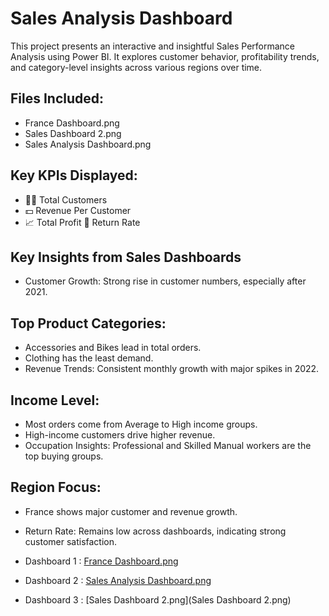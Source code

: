 # Sales Analysis Dashboard
This project presents an interactive and insightful Sales Performance Analysis using Power BI. It explores customer behavior, profitability trends, and category-level insights across various regions over time.
##  Files Included:
- France Dashboard.png
- Sales Dashboard 2.png
- Sales Analysis Dashboard.png

## Key KPIs Displayed:
- 🧍‍♂️ Total Customers
- 💵 Revenue Per Customer
- 📈 Total Profit
🔁 Return Rate
## Key Insights from Sales Dashboards
- Customer Growth: Strong rise in customer numbers, especially after 2021.
## Top Product Categories:
- Accessories and Bikes lead in total orders.
- Clothing has the least demand.
- Revenue Trends: Consistent monthly growth with major spikes in 2022.
## Income Level:
- Most orders come from Average to High income groups.
- High-income customers drive higher revenue.
- Occupation Insights: Professional and Skilled Manual workers are the top buying groups.
## Region Focus:
- France shows major customer and revenue growth.
- Return Rate: Remains low across dashboards, indicating strong customer satisfaction.

- Dashboard 1 : [France Dashboard.png](https://github.com/unezakhan23/Sales-Analysis-Dashboard/blob/main/France%20Dashboard.png)
- Dashboard 2 : [Sales Analysis Dashboard.png](https://github.com/unezakhan23/Sales-Analysis-Dashboard/blob/main/Sales%20Analysis%20Dashboard.png)
- Dashboard 3 : [Sales Dashboard 2.png](Sales Dashboard 2.png)

